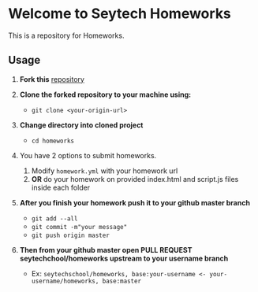 # Welcome to Seytech Homeworks

This is a repository for Homeworks.

## Usage

1. **Fork this** [repository](https://github.com/seytechschool/homeworks/)

2. **Clone the forked repository to your machine using:**

   - `git clone <your-origin-url>`

3. **Change directory into cloned project**

   - `cd homeworks`

4. You have 2 options to submit homeworks.

   1. Modify `homework.yml` with your homework url
   2. **OR** do your homework on provided index.html and script.js files inside each folder

5. **After you finish your homework push it to your github master branch**

   - `git add --all`
   - `git commit -m"your message"`
   - `git push origin master`

6. **Then from your github master open PULL REQUEST seytechchool/homeworks upstream to your username branch**
   - Ex: `seytechschool/homeworks, base:your-username <- your-username/homeworks, base:master`
